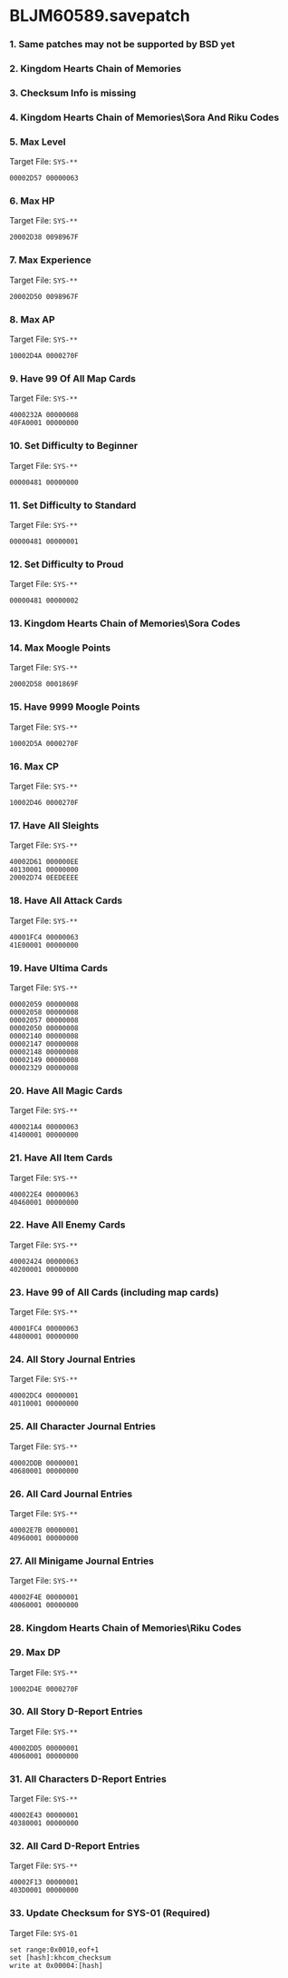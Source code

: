 # BLJM60589.savepatch

### 1.  Same patches may not be supported by BSD yet
### 2. Kingdom Hearts Chain of Memories
### 3.  Checksum Info is missing
### 4. Kingdom Hearts Chain of Memories\Sora And Riku Codes
### 5. Max Level

Target File: `SYS-**`

```
00002D57 00000063
```

### 6. Max HP

Target File: `SYS-**`

```
20002D38 0098967F
```

### 7. Max Experience

Target File: `SYS-**`

```
20002D50 0098967F
```

### 8. Max AP

Target File: `SYS-**`

```
10002D4A 0000270F
```

### 9. Have 99 Of All Map Cards

Target File: `SYS-**`

```
4000232A 00000008
40FA0001 00000000
```

### 10. Set Difficulty to Beginner

Target File: `SYS-**`

```
00000481 00000000
```

### 11. Set Difficulty to Standard

Target File: `SYS-**`

```
00000481 00000001
```

### 12. Set Difficulty to Proud

Target File: `SYS-**`

```
00000481 00000002
```

### 13. Kingdom Hearts Chain of Memories\Sora Codes
### 14. Max Moogle Points

Target File: `SYS-**`

```
20002D58 0001869F
```

### 15. Have 9999 Moogle Points

Target File: `SYS-**`

```
10002D5A 0000270F
```

### 16. Max CP

Target File: `SYS-**`

```
10002D46 0000270F
```

### 17. Have All Sleights

Target File: `SYS-**`

```
40002D61 000000EE
40130001 00000000
20002D74 0EEDEEEE
```

### 18. Have All Attack Cards

Target File: `SYS-**`

```
40001FC4 00000063
41E00001 00000000
```

### 19. Have Ultima Cards

Target File: `SYS-**`

```
00002059 00000008
00002058 00000008
00002057 00000008
00002050 00000008
00002140 00000008
00002147 00000008
00002148 00000008
00002149 00000008
00002329 00000008
```

### 20. Have All Magic Cards

Target File: `SYS-**`

```
400021A4 00000063
41400001 00000000
```

### 21. Have All Item Cards

Target File: `SYS-**`

```
400022E4 00000063
40460001 00000000
```

### 22. Have All Enemy Cards

Target File: `SYS-**`

```
40002424 00000063
40200001 00000000
```

### 23. Have 99 of All Cards (including map cards)

Target File: `SYS-**`

```
40001FC4 00000063
44800001 00000000
```

### 24. All Story Journal Entries

Target File: `SYS-**`

```
40002DC4 00000001
40110001 00000000
```

### 25. All Character Journal Entries

Target File: `SYS-**`

```
40002DDB 00000001
40680001 00000000
```

### 26. All Card Journal Entries

Target File: `SYS-**`

```
40002E7B 00000001
40960001 00000000
```

### 27. All Minigame Journal Entries

Target File: `SYS-**`

```
40002F4E 00000001
40060001 00000000
```

### 28. Kingdom Hearts Chain of Memories\Riku Codes
### 29. Max DP

Target File: `SYS-**`

```
10002D4E 0000270F
```

### 30. All Story D-Report Entries

Target File: `SYS-**`

```
40002DD5 00000001
40060001 00000000
```

### 31. All Characters D-Report Entries

Target File: `SYS-**`

```
40002E43 00000001
40380001 00000000
```

### 32. All Card D-Report Entries

Target File: `SYS-**`

```
40002F13 00000001
403D0001 00000000
```

### 33. Update Checksum for SYS-01 (Required)

Target File: `SYS-01`

```
set range:0x0010,eof+1
set [hash]:khcom_checksum
write at 0x00004:[hash]
```

